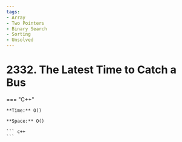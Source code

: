 ```yaml
---
tags:
- Array
- Two Pointers
- Binary Search
- Sorting
- Unsolved
---
```



# 2332. The Latest Time to Catch a Bus

=== "C++"

    **Time:** O()

    **Space:** O()

    ``` c++
    ```